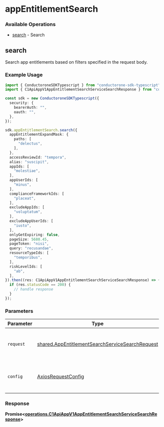 # appEntitlementSearch

### Available Operations

* [search](#search) - Search

## search

Search app entitlements based on filters specified in the request body.

### Example Usage

```typescript
import { ConductoroneSDKTypescript } from "conductorone-sdk-typescript";
import { C1ApiAppV1AppEntitlementSearchServiceSearchResponse } from "conductorone-sdk-typescript/dist/sdk/models/operations";

const sdk = new ConductoroneSDKTypescript({
  security: {
    bearerAuth: "",
    oauth: "",
  },
});

sdk.appEntitlementSearch.search({
  appEntitlementExpandMask: {
    paths: [
      "delectus",
    ],
  },
  accessReviewId: "tempora",
  alias: "suscipit",
  appIds: [
    "molestiae",
  ],
  appUserIds: [
    "minus",
  ],
  complianceFrameworkIds: [
    "placeat",
  ],
  excludeAppIds: [
    "voluptatum",
  ],
  excludeAppUserIds: [
    "iusto",
  ],
  onlyGetExpiring: false,
  pageSize: 5680.45,
  pageToken: "nisi",
  query: "recusandae",
  resourceTypeIds: [
    "temporibus",
  ],
  riskLevelIds: [
    "ab",
  ],
}).then((res: C1ApiAppV1AppEntitlementSearchServiceSearchResponse) => {
  if (res.statusCode == 200) {
    // handle response
  }
});
```

### Parameters

| Parameter                                                                                                          | Type                                                                                                               | Required                                                                                                           | Description                                                                                                        |
| ------------------------------------------------------------------------------------------------------------------ | ------------------------------------------------------------------------------------------------------------------ | ------------------------------------------------------------------------------------------------------------------ | ------------------------------------------------------------------------------------------------------------------ |
| `request`                                                                                                          | [shared.AppEntitlementSearchServiceSearchRequest](../../models/shared/appentitlementsearchservicesearchrequest.md) | :heavy_check_mark:                                                                                                 | The request object to use for the request.                                                                         |
| `config`                                                                                                           | [AxiosRequestConfig](https://axios-http.com/docs/req_config)                                                       | :heavy_minus_sign:                                                                                                 | Available config options for making requests.                                                                      |


### Response

**Promise<[operations.C1ApiAppV1AppEntitlementSearchServiceSearchResponse](../../models/operations/c1apiappv1appentitlementsearchservicesearchresponse.md)>**

